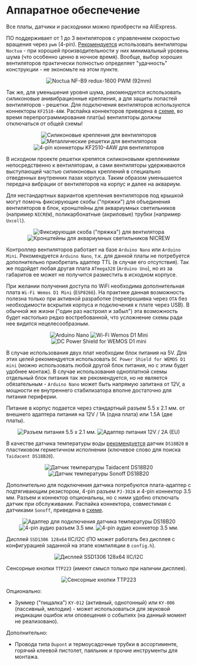 # Аппаратное обеспечение

Все платы, датчики и расходники можно приобрести на AliExpress.

ПО поддерживает от 1 до 3 вентиляторов с управлением скоростью вращения через `pwm` (4-pin). [Рекомендуется](fan-matrix.md) использовать вентиляторы `Noctua` - при хорошей производительности у них минимальный уровень шума (что особенно ценно в ночное время). Вообще, выбор хороших вентиляторов практически полностью определяет "удачность" конструкции - не экономьте на этом пункте.

<p align='center'>
<img src='https://user-images.githubusercontent.com/802583/176501324-c9331f23-c84c-4d56-8a75-d4e23444d1ac.jpg' alt='Noctua NF-B9 redux-1600 PWM (92mm)' title='Noctua NF-B9 redux-1600 PWM (92mm)'>
</p>

Так же, для уменьшения уровня шума, рекомендуется использовать силиконовые анивибрационные крепления, а для защиты лопастей вентиляторов - решетки. Для подключения вентиляторов используются коннекторы `KF2510-4AW`. Распайка коннекторов приведена в [схеме](schema.md), во время перепрограммирования плат(ы) вентиляторы должны отключаться от общей схемы!

<p align='center'>
<img src='https://user-images.githubusercontent.com/802583/176414763-9223d1ce-3e33-44ee-b1bf-8d565bbedfc0.jpg' alt='Силиконовые крепления для вентиляторов' title='Силиконовые крепления для вентиляторов'>
<img src='https://user-images.githubusercontent.com/802583/176414746-44da5fe4-bb67-4805-ab6f-735ca33a7a29.jpg' alt='Металлические решетки для вентиляторов' title='Металлические решетки для вентиляторов'>
<img src='https://user-images.githubusercontent.com/802583/176414754-ec051f6f-019e-40e9-a700-23ccd7f4ee07.jpg' alt='4-pin коннкеторы KF2510-4AW для вентиляторов' title='4-pin коннкеторы KF2510-4AW для вентиляторов'>
</p>

В исходном проекте решетки крепятся силиконовыми креплениями непосредственно к вентиляторам, а сами вентиляторы удерживаются выступающей частью силиконовых креплений в специально отведенных внутренних пазах корпуса. Таким образом уменьшается передача вибрации от вентиляторов на корпус и далее на аквариум.

Для нестандартных вариантов крепления вентиляторов под крышкой могут помочь фиксирующие скобы ("пряжки") для объединения вентиляторов в блок, кронштейны для аквариумных светильников (например `NICREW`), поликарбонатные (акриловые) трубки (например `Uxcell`).

<p align='center'>
<img src='https://user-images.githubusercontent.com/802583/176419946-210be87c-d86c-44ee-9781-4f2c85e608c7.jpg' alt='Фиксирующая скоба ("пряжка") для вентилятора' title='Фиксирующая скоба ("пряжка") для вентилятора'>
<img src='https://user-images.githubusercontent.com/802583/176419968-289b363c-5eef-466a-a98f-f49d38a931d3.jpg' alt='Кронштейны для аквариумных светильников NICREW' title='Кронштейны для аквариумных светильников NICREW'>
</p>

Контроллер вентиляторов работает на базе `Arduino Nano` или `Arduino Mini`. Рекомендуется `Arduino Nano`, т.к. для данной платы не потребуется дополнительно приобретать адаптер TTL (в случае его отсутствия). Так же подойдет любая другая плата `ATmega328` (`Arduino Uno`), но из за габаритов ее может не получится разместить в исходном корпусе.

При желании получения доступа по WiFi необходима дополнительная плата `Wi-Fi Wemos D1 Mini` (`ESP8266`). На практике данная возможность полезна только при активной разработке (перепрошивка через `OTA` без необходимости вскрытия корпуса и подключения к плате через USB). В обычной же жизни ("один раз настроил и забыл") эта возможность будет настолько редко востребованной, что усложнение схемы ради нее видится нецелесообразным.

<p align='center'>
<img src='https://user-images.githubusercontent.com/802583/176437296-5058f2da-f202-4d47-b85e-58d308130220.jpg' alt='Arduino Nano' title='Arduino Nano'>
<img src='https://user-images.githubusercontent.com/802583/176437305-40df8fe2-0f64-428d-840d-b9b2de378f83.jpg' alt='Wi-Fi Wemos D1 Mini' title='Wi-Fi Wemos D1 Mini'>
<img src='https://user-images.githubusercontent.com/802583/176437303-bfb67585-aaad-403e-ae47-30e5b7284f23.jpg' alt='DC Power Shield for WEMOS D1 mini' title='DC Power Shield for WEMOS D1 mini'>
</p>

В случае использования двух плат необходим блок питания на 5V. Для этих целей рекомендуется использовать `DC Power Shield for WEMOS D1 mini` (можно использовать любой другой блок питания, но с этим будет удобнее монтаж). В случае использования одноплатной схемы отдельный блок питания так же рекомендуется, но не является обязательным - `Arduino Nano` может быть напрямую запитана от 12V, а мощности ее внутреннего стабилизатора вполне достаточно для питания периферии.

Питание в корпус подается через стандартный разъем 5.5 x 2.1 мм. от внешнего адаптера питания на 12V / 1A (одна плата) или 1.5А (две платы).

<p align='center'>
<img src='https://user-images.githubusercontent.com/802583/176435924-344d8954-a09b-454f-b4db-42d6dd31335e.jpg' alt='Разъем питания 5.5 x 2.1 мм.' title='Разъем питания 5.5 x 2.1 мм.'>
<img src='https://user-images.githubusercontent.com/802583/176435921-31bfc5c5-c2a6-41b9-904b-b5c28d1fd71a.jpg' alt='Адаптер питания 12V / 2A (EU)' title='Адаптер питания 12V / 2A (EU)'>
</p>

В качестве датчика температуры воды [рекомендуется](sensor-matrix.md) датчик `DS18B20` в пластиковом герметичном исполнении (ключевое слово для поиска `Taidacent DS18B20`).

<p align='center'>
<img src='https://user-images.githubusercontent.com/802583/176454294-fe8db34e-dad3-4ecc-89b3-c7a3c1a94082.jpg' alt='Датчик температуры Taidacent DS18B20' title='Датчик температуры Taidacent DS18B20'>
<img src='https://user-images.githubusercontent.com/802583/176454288-ba2da170-ebb5-49fd-b607-00f94f304944.jpg' alt='Датчик температуры Sonoff DS18B20' title='Датчик температуры Sonoff DS18B20'>
</p>

Дополнительно для подключения датчика потребуются плата-адаптер с подтягивающим резистором, 4-pin разъем `PJ-392A` и 4-pin коннектор 3.5 мм. Разъем и коннектор опциональны, но с ними удобно отключать датчик при обслуживании. Распайка коннектора, совместимая с датчиками `Sonoff`, приведена в [схеме](schema.md).

<p align='center'>
<img src='https://user-images.githubusercontent.com/802583/176441328-9a235204-cc30-41e2-a85c-87fbc4d21cda.jpg' alt='Адаптер для подключения датчика температуры DS18B20' title='Адаптер для подключения датчика температуры DS18B20'>
<img src='https://user-images.githubusercontent.com/802583/176441329-f8b0a781-8918-4035-a8ab-2a3fd13594ce.jpg' alt='4-pin аудио разъем 3.5 мм.' title='4-pin аудио разъем 3.5 мм.'>
<img src='https://user-images.githubusercontent.com/802583/176505753-dfe97e6c-0b69-4909-ad4b-664266acdf81.jpg' alt='4-pin аудио коннкетор 3.5 мм.' title='4-pin аудио коннкетор 3.5 мм.'>
</p>

Дисплей `SSD1306 128x64` IIC/I2C (ПО может работать без дисплея с конфигурацией заданной на этапе компиляции в `config.h`).

<p align='center'>
<img src='https://user-images.githubusercontent.com/802583/176502565-0f194799-58d8-4faa-ba9f-77eab8292932.jpg' alt='Дисплей SSD1306 128x64 IIC/I2C' title='Дисплей SSD1306 128x64 IIC/I2C'>
</p>

Сенсорные кнопки `TTP223` (имеют смысл только при наличии дисплея).

<p align='center'>
<img src='https://user-images.githubusercontent.com/802583/176503312-dd27c420-b06c-432c-9071-d0ebc3bee4a9.jpg' alt='Сенсорные кнопки TTP223' title='Сенсорные кнопки TTP223'>
</p>

Опционально:

* Зуммер ("пищалка") `KY-012` (активный, однотонный) или `KY-006` (пассивный, мелодии) - может использоваться для звуковой индикации ошибок или оповещения о событиях (на данный момент не реализовано).

Дополнительно:

* Провода типа `Dupont` и термоусадочные трубки в ассортименте, горячий клеевой пистолет, паяльник и прочие инструменты для монтажа.
